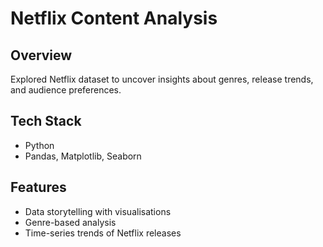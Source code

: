 # Netflix Content Analysis 

## Overview
Explored Netflix dataset to uncover insights about genres, release trends, and audience preferences.

## Tech Stack
- Python
- Pandas, Matplotlib, Seaborn

## Features
- Data storytelling with visualisations
- Genre-based analysis
- Time-series trends of Netflix releases
